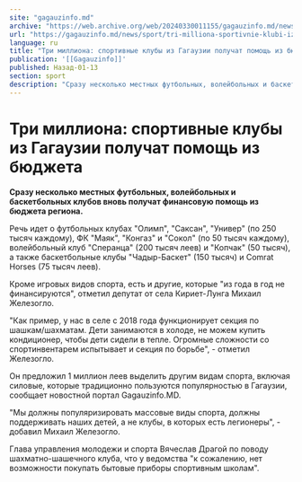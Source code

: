 ```yaml
---
site: "gagauzinfo.md"
archive: "https://web.archive.org/web/20240330011155/gagauzinfo.md/news/sport/tri-milliona-sportivnie-klubi-iz-gagauzii-poluchat-pomosch-iz-byudzheta"
url: "https://gagauzinfo.md/news/sport/tri-milliona-sportivnie-klubi-iz-gagauzii-poluchat-pomosch-iz-byudzheta"
language: ru
title: "Три миллиона: спортивные клубы из Гагаузии получат помощь из бюджета"
publication: '[[Gagauzinfo]]'
published: Назад-01-13
section: sport
description: "Сразу несколько местных футбольных, волейбольных и баскетбольных клубов вновь получат финансовую помощь из бюджета региона."
---
```


# Три миллиона: спортивные клубы из Гагаузии получат помощь из бюджета

**Сразу несколько местных футбольных, волейбольных и баскетбольных клубов вновь получат финансовую помощь из бюджета региона.**

Речь идет о футбольных клубах "Олимп", "Саксан", "Универ" (по 250 тысяч каждому), ФК "Маяк", "Конгаз" и "Сокол" (по 50 тысяч каждому), волейбольный клуб "Сперанца" (200 тысяч леев) и "Копчак" (50 тысяч), а также баскетбольные клубы "Чадыр-Баскет" (150 тысяч) и Comrat Horses (75 тысяч леев).

Кроме игровых видов спорта, есть и другие, которые "из года в год не финансируются", отметил депутат от села Кириет-Лунга Михаил Железогло.

"Как пример, у нас в селе с 2018 года функционирует секция по шашкам/шахматам. Дети занимаются в холоде, не можем купить кондиционер, чтобы дети сидели в тепле. Огромные сложности со спортинвентарем испытывает и секция по борьбе", - отметил Железогло.

Он предложил 1 миллион леев выделить другим видам спорта, включая силовые, которые традиционно пользуются популярностью в Гагаузии, сообщает новостной портал Gagauzinfo.MD.

"Мы должны популяризировать массовые виды спорта, должны поддерживать наших детей, а не клубы, в которых есть легионеры", - добавил Михаил Железогло.

Глава управления молодежи и спорта Вячеслав Драгой по поводу шахматно-шашечного клуба, что у ведомства "к сожалению, нет возможности покупать бытовые приборы спортивным школам".